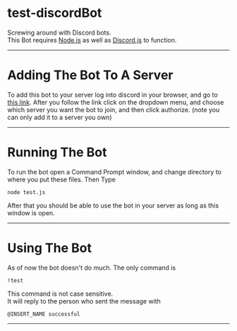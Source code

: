 # test-discordBot
Screwing around with Discord bots. <br>
This Bot requires <a href="https://nodejs.org/en/">Node.js</a> as well as <a href="https://github.com/hydrabolt/discord.js/">Discord.js</a> to function.
****
# Adding The Bot To A Server
To add this bot to your server log into discord in your browser, and go to <a href="https://discordapp.com/oauth2/authorize?&client_id=343604905061384194&scope=bot&permissions=0">this link</a>. After you follow the link click on the dropdown menu, and choose which server you want the bot to join, and then click authorize. (note you can only add it to a server you own)
****
# Running The Bot
To run the bot open a Command Prompt window, and change directory to where you put these files.
Then Type
```
node test.js
```
After that you should be able to use the bot in your server as long as this window is open.
****
# Using The Bot
As of now the bot doesn't do much. The only command is
```
!test
```
This command is not case sensitive.
<br>
It will reply to the person who sent the message with
```
@INSERT_NAME successful
```
****
